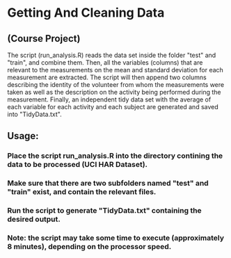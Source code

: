 # Getting And Cleaning Data
## (Course Project)

The script (run_analysis.R) reads the data set inside the folder "test" and "train", and combine them. 
Then, all the variables (columns) that are relevant to the measurements on the mean and standard deviation for each measurement are extracted. 
The script will then append two columns describing the identity of the volunteer from whom the measurements were taken as well as the description on the activity being performed during the measurement.
Finally, an independent tidy data set with the average of each variable for each activity and each subject are generated and saved into "TidyData.txt".

## Usage:
### Place the script run_analysis.R into the directory contining the data to be processed (UCI HAR Dataset).
### Make sure that there are two subfolders named "test" and "train" exist, and contain the relevant files.
### Run the script to generate "TidyData.txt" containing the desired output.
### Note: the script may take some time to execute (approximately 8 minutes), depending on the processor speed.
